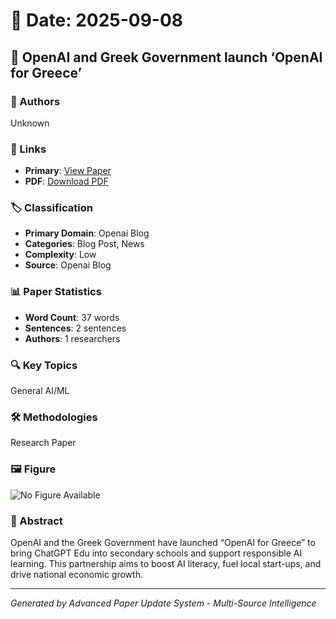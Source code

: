 # 📅 Date: 2025-09-08

## 📄 OpenAI and Greek Government launch ‘OpenAI for Greece’

### 👥 Authors
Unknown

### 🔗 Links
- **Primary**: [View Paper](https://openai.com/global-affairs/openai-for-greece)
- **PDF**: [Download PDF](https://arxiv.org/pdf/.pdf) 



### 🏷️ Classification
- **Primary Domain**: Openai Blog
- **Categories**: Blog Post, News
- **Complexity**: Low
- **Source**: Openai Blog

### 📊 Paper Statistics
- **Word Count**: 37 words
- **Sentences**: 2 sentences
- **Authors**: 1 researchers

### 🔍 Key Topics
General AI/ML

### 🛠️ Methodologies
Research Paper

### 🖼️ Figure
![No Figure Available](https://img.shields.io/badge/Figure-Not_Available-lightgrey?style=for-the-badge)

### 📝 Abstract
OpenAI and the Greek Government have launched “OpenAI for Greece” to bring ChatGPT Edu into secondary schools and support responsible AI learning. This partnership aims to boost AI literacy, fuel local start-ups, and drive national economic growth.

---
*Generated by Advanced Paper Update System - Multi-Source Intelligence*
